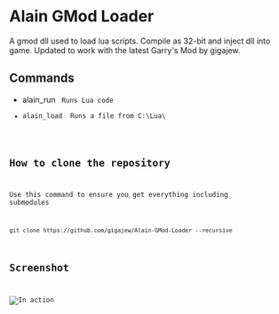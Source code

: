 # Alain GMod Loader
A gmod dll used to load lua scripts. Compile as 32-bit and inject dll into game. Updated to work with the latest Garry's Mod by gigajew.

## Commands
- alain_run <code> Runs Lua code
- alain_load <filename> Runs a file from C:\Lua\

## How to clone the repository
Use this command to ensure you get everything including submodules
```
git clone https://github.com/gigajew/Alain-GMod-Loader --recursive
```

## Screenshot
![In action](https://i.imgur.com/FCS643c.png)
